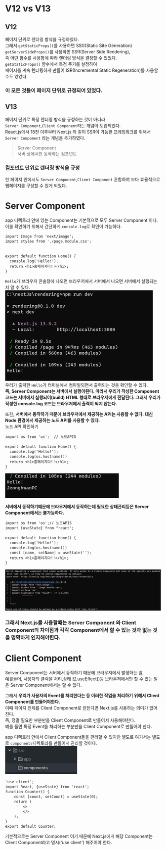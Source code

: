 # V12 vs V13
## V12
페이지 단위로 렌더링 방식을 규정하였다.  
그래서 `getStaticProps()`를 사용하면 SSG(Static Site Generation)    
`getServerSideProps()`를 사용하면 SSR(Server Side Rendering),  
즉 어떤 함수를 사용함에 따라 렌더링 방식을 결정할 수 있었다.  
`getStaticProps()` 함수에서 특정 주기를 설정하여  
페이지를 계속 렌더링하게 만들어 ISR(Incremental Static Regeneration)를 사용할 수도 있었다.  
  
### 이 모든 것들이 페이지 단위로 규정되어 있었다.
  
## V13
페이지 단위로 특정 렌더링 방식을 규정하는 것이 아니라  
`Server Component`,`Client Component`라는 개념이 도입되었다.  
React.js에서 18전 이후부터  Next.js 와 같이 SSR이 가능한 프레임워크를 위해서 `Server Component` 라는 개념을 추가하였다.  
> Server Component  
> 서버 상에서만 동작하는 컴포넌트
  
### 컴포넌트 단위로 렌더링 방식을 규정  
한 페이지 안에서도 `Server Component`,`Client Component` 혼합하여 보다 효율적으로 웹페이지를 구성할 수 있게 되었다.  
  
# Server Component
app 디렉토리 안에 있는 Component는 기본적으로 모두 Server Component 이다.  
이를 확인하기 위해서 간단하게 `console.log`로 확인이 가능하다.  
```
import Image from 'next/image';
import styles from './page.module.css';


export default function Home() {
  console.log('Hello!');
  return <h1>홈페이지다!!</h1>;
}
```
`Hello`가 브라우저 콘솔창에 나오면 브라우저에서 서버에서 나오면 서버에서 실행되는지 알 수 있다.  
![sc](../public/SC.png)  
우리가 출력한 `Hello`가 터미널에서 컴파일되면서 출력되는 것을 확인할 수 있다.  
**즉, Server Component는 서버에서 실행이된다. 따라서 우리가 작성한 Component코드는 서버에서 실행되어(build) HTML 형태로 브라우저에게 전달된다. 그래서 우리가 작성한 console.log 코드는 브라우저에서 출력이 되지 않는다.**  
  
또한, **서버에서 동작하기 때문에 브라우저에서 제공하는 API는 사용할 수 없다. 대신 Node 환경에서 제공하는 노드 API를 사용할 수 있다.**  
노드 API 확인하기  
```
import os from 'os';  // 노드APIS

export default function Home() {
  console.log('Hello!');
  console.log(os.hostname())
  return <h1>홈페이지다!!</h1>;
}
```
![sc](../public/SC1.png)  
  
**서버에서 동작하기때문에 브라우저에서 동작하는데 필요한 상태관리등은 Server Component에서는 불가능하다.**  
```
import os from 'os';// 노드APIS
import {useState} from "react";  

export default function Home() {
  console.log('Hello!');
  console.log(os.hostname())
  const [name, setName] = useState('');
  return <h1>홈페이지다!!</h1>;
}
```  
![sc](../public/SC2.png)  
  
### 그래서 Next.js를 사용할때는 Server Component 와 Client Component의 차이점과 각각 Component에서 할 수 있는 것과 없는 것을 명확하게 인지해야한다.
  
# Client Component
Server Component는 서버에서 동작하기 때문에 브라우저에서 발생하는 일,  
예를들어, 사용자의 클릭을 처리,상태 값,useEffect()등 브라우저에서만 할 수 있는 일은 Server Component에서는 할 수 없다.  
  
그래서 **우리가 사용자의 Event를 처리한다는 등 이러한 작업을 처리하기 위해서 Client Component를 만들어야한다.**  
이때 페이지 전체를 Client Component로 만든다면 Next.js를 사용하는 의미가 없어진다.  
즉, 정말 필요한 부분만을 Client Component로 만들어서 사용해야한다.  
예를 들면 특정 Event를 처리하는 부분만을 Client Component로 만들어야 한다.  
  
app 디렉토리 안에서 Client Component들을 관리할 수 있지만 별도로 여기서는 별도로 `components`디렉토리를 만들어서 관리할 것이다.  
![sc](../public/CC.png)  
```
'use client';
import React, {useState} from 'react';
function Counter() {
    const [count, setCount] = useState(0);
    return (
        <>
        </>
    );
}
export default Counter;
```
기본적으로는 Server Component 이기 때문에 Next.js에게 해당 Component는 Client Component라고 명시('use client') 해주어야 한다.  







